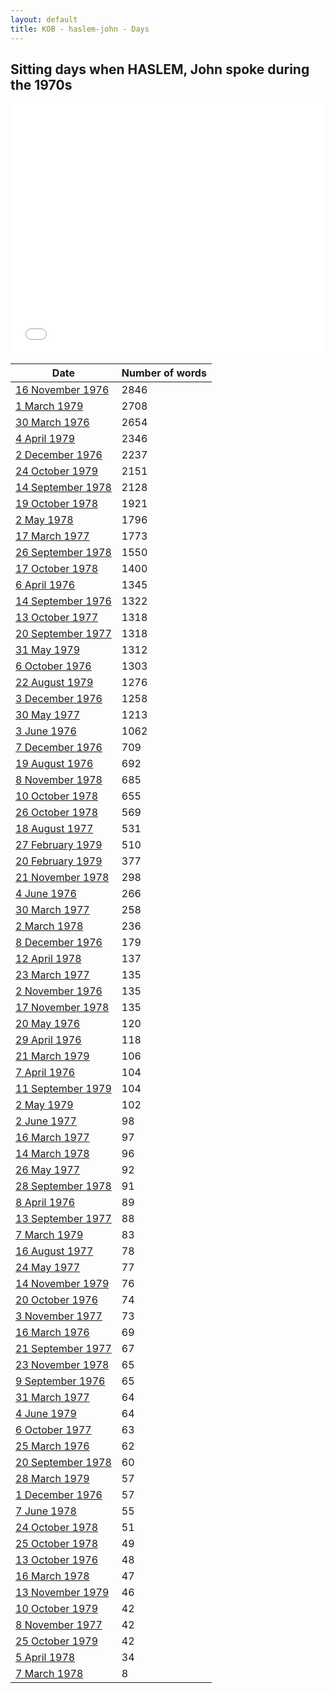 ```yaml
---
layout: default
title: KOB - haslem-john - Days
---
```

## Sitting days when HASLEM, John spoke during the 1970s

<iframe width="100%" height="400" frameborder="0" scrolling="no" src="//plot.ly/~wragge/1015.embed"></iframe>

| Date | Number of words |
|--------------|----------------|
|[16 November 1976](https://historichansard.net/hofreps/1976/19761116_reps_30_hor102/)|2846|
|[1 March 1979](https://historichansard.net/hofreps/1979/19790301_reps_31_hor113/)|2708|
|[30 March 1976](https://historichansard.net/hofreps/1976/19760330_reps_30_hor98/)|2654|
|[4 April 1979](https://historichansard.net/hofreps/1979/19790404_reps_31_hor113/)|2346|
|[2 December 1976](https://historichansard.net/hofreps/1976/19761202_reps_30_hor102/)|2237|
|[24 October 1979](https://historichansard.net/hofreps/1979/19791024_reps_31_hor116/)|2151|
|[14 September 1978](https://historichansard.net/hofreps/1978/19780914_reps_31_hor110/)|2128|
|[19 October 1978](https://historichansard.net/hofreps/1978/19781019_reps_31_hor111/)|1921|
|[2 May 1978](https://historichansard.net/hofreps/1978/19780502_reps_31_hor109/)|1796|
|[17 March 1977](https://historichansard.net/hofreps/1977/19770317_reps_30_hor104/)|1773|
|[26 September 1978](https://historichansard.net/hofreps/1978/19780926_reps_31_hor111/)|1550|
|[17 October 1978](https://historichansard.net/hofreps/1978/19781017_reps_31_hor111/)|1400|
|[6 April 1976](https://historichansard.net/hofreps/1976/19760406_reps_30_hor98/)|1345|
|[14 September 1976](https://historichansard.net/hofreps/1976/19760914_reps_30_hor100/)|1322|
|[13 October 1977](https://historichansard.net/hofreps/1977/19771013_reps_30_hor107/)|1318|
|[20 September 1977](https://historichansard.net/hofreps/1977/19770920_reps_30_hor106/)|1318|
|[31 May 1979](https://historichansard.net/hofreps/1979/19790531_reps_31_hor114/)|1312|
|[6 October 1976](https://historichansard.net/hofreps/1976/19761006_reps_30_hor101/)|1303|
|[22 August 1979](https://historichansard.net/hofreps/1979/19790822_reps_31_hor115/)|1276|
|[3 December 1976](https://historichansard.net/hofreps/1976/19761203_reps_30_hor102/)|1258|
|[30 May 1977](https://historichansard.net/hofreps/1977/19770530_reps_30_hor105/)|1213|
|[3 June 1976](https://historichansard.net/hofreps/1976/19760603_reps_30_hor99/)|1062|
|[7 December 1976](https://historichansard.net/hofreps/1976/19761207_reps_30_hor102/)|709|
|[19 August 1976](https://historichansard.net/hofreps/1976/19760819_reps_30_hor100/)|692|
|[8 November 1978](https://historichansard.net/hofreps/1978/19781108_reps_31_hor112/)|685|
|[10 October 1978](https://historichansard.net/hofreps/1978/19781010_reps_31_hor111/)|655|
|[26 October 1978](https://historichansard.net/hofreps/1978/19781026_reps_31_hor111/)|569|
|[18 August 1977](https://historichansard.net/hofreps/1977/19770818_reps_30_hor106/)|531|
|[27 February 1979](https://historichansard.net/hofreps/1979/19790227_reps_31_hor113/)|510|
|[20 February 1979](https://historichansard.net/hofreps/1979/19790220_reps_31_hor113/)|377|
|[21 November 1978](https://historichansard.net/hofreps/1978/19781121_reps_31_hor112/)|298|
|[4 June 1976](https://historichansard.net/hofreps/1976/19760604_reps_30_hor99/)|266|
|[30 March 1977](https://historichansard.net/hofreps/1977/19770330_reps_30_hor104/)|258|
|[2 March 1978](https://historichansard.net/hofreps/1978/19780302_reps_31_hor108/)|236|
|[8 December 1976](https://historichansard.net/hofreps/1976/19761208_reps_30_hor102/)|179|
|[12 April 1978](https://historichansard.net/hofreps/1978/19780412_reps_31_hor108/)|137|
|[23 March 1977](https://historichansard.net/hofreps/1977/19770323_reps_30_hor104/)|135|
|[2 November 1976](https://historichansard.net/hofreps/1976/19761102_reps_30_hor101/)|135|
|[17 November 1978](https://historichansard.net/hofreps/1978/19781117_reps_31_hor112/)|135|
|[20 May 1976](https://historichansard.net/hofreps/1976/19760520_reps_30_hor99/)|120|
|[29 April 1976](https://historichansard.net/hofreps/1976/19760429_reps_30_hor99/)|118|
|[21 March 1979](https://historichansard.net/hofreps/1979/19790321_reps_31_hor113/)|106|
|[7 April 1976](https://historichansard.net/hofreps/1976/19760407_reps_30_hor98/)|104|
|[11 September 1979](https://historichansard.net/hofreps/1979/19790911_reps_31_hor115/)|104|
|[2 May 1979](https://historichansard.net/hofreps/1979/19790502_reps_31_hor114/)|102|
|[2 June 1977](https://historichansard.net/hofreps/1977/19770602_reps_30_hor105/)|98|
|[16 March 1977](https://historichansard.net/hofreps/1977/19770316_reps_30_hor104/)|97|
|[14 March 1978](https://historichansard.net/hofreps/1978/19780314_reps_31_hor108/)|96|
|[26 May 1977](https://historichansard.net/hofreps/1977/19770526_reps_30_hor105/)|92|
|[28 September 1978](https://historichansard.net/hofreps/1978/19780928_reps_31_hor111/)|91|
|[8 April 1976](https://historichansard.net/hofreps/1976/19760408_reps_30_hor98/)|89|
|[13 September 1977](https://historichansard.net/hofreps/1977/19770913_reps_30_hor106/)|88|
|[7 March 1979](https://historichansard.net/hofreps/1979/19790307_reps_31_hor113/)|83|
|[16 August 1977](https://historichansard.net/hofreps/1977/19770816_reps_30_hor106/)|78|
|[24 May 1977](https://historichansard.net/hofreps/1977/19770524_reps_30_hor105/)|77|
|[14 November 1979](https://historichansard.net/hofreps/1979/19791114_reps_31_hor116/)|76|
|[20 October 1976](https://historichansard.net/hofreps/1976/19761020_reps_30_hor101/)|74|
|[3 November 1977](https://historichansard.net/hofreps/1977/19771103_reps_30_hor107/)|73|
|[16 March 1976](https://historichansard.net/hofreps/1976/19760316_reps_30_hor98/)|69|
|[21 September 1977](https://historichansard.net/hofreps/1977/19770921_reps_30_hor106/)|67|
|[23 November 1978](https://historichansard.net/hofreps/1978/19781123_reps_31_hor112/)|65|
|[9 September 1976](https://historichansard.net/hofreps/1976/19760909_reps_30_hor100/)|65|
|[31 March 1977](https://historichansard.net/hofreps/1977/19770331_reps_30_hor104/)|64|
|[4 June 1979](https://historichansard.net/hofreps/1979/19790604_reps_31_hor114/)|64|
|[6 October 1977](https://historichansard.net/hofreps/1977/19771006_reps_30_hor106/)|63|
|[25 March 1976](https://historichansard.net/hofreps/1976/19760325_reps_30_hor98/)|62|
|[20 September 1978](https://historichansard.net/hofreps/1978/19780920_reps_31_hor110/)|60|
|[28 March 1979](https://historichansard.net/hofreps/1979/19790328_reps_31_hor113/)|57|
|[1 December 1976](https://historichansard.net/hofreps/1976/19761201_reps_30_hor102/)|57|
|[7 June 1978](https://historichansard.net/hofreps/1978/19780607_reps_31_hor109/)|55|
|[24 October 1978](https://historichansard.net/hofreps/1978/19781024_reps_31_hor111/)|51|
|[25 October 1978](https://historichansard.net/hofreps/1978/19781025_reps_31_hor111/)|49|
|[13 October 1976](https://historichansard.net/hofreps/1976/19761013_reps_30_hor101/)|48|
|[16 March 1978](https://historichansard.net/hofreps/1978/19780316_reps_31_hor108/)|47|
|[13 November 1979](https://historichansard.net/hofreps/1979/19791113_reps_31_hor116/)|46|
|[10 October 1979](https://historichansard.net/hofreps/1979/19791010_reps_31_hor116/)|42|
|[8 November 1977](https://historichansard.net/hofreps/1977/19771108_reps_30_hor107/)|42|
|[25 October 1979](https://historichansard.net/hofreps/1979/19791025_reps_31_hor116/)|42|
|[5 April 1978](https://historichansard.net/hofreps/1978/19780405_reps_31_hor108/)|34|
|[7 March 1978](https://historichansard.net/hofreps/1978/19780307_reps_31_hor108/)|8|

